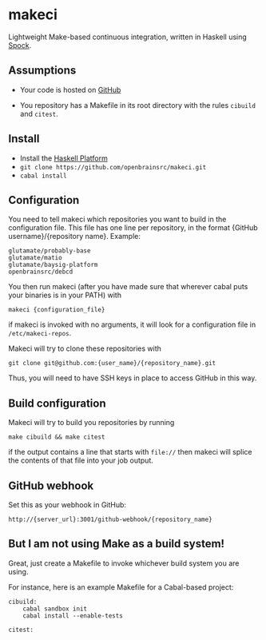 makeci
=========

Lightweight Make-based continuous integration, written in Haskell
using [Spock](http://hackage.haskell.org/package/Spock).

## Assumptions

* Your code is hosted on [GitHub](https://github.com)

* You repository has a Makefile in its root directory 
  with the rules `cibuild` and `citest`.

## Install

* Install the [Haskell Platform](http://www.haskell.org/platform/)
* `git clone https://github.com/openbrainsrc/makeci.git`
* `cabal install`

## Configuration

You need to tell makeci which repositories you want to build in the
configuration file. This file has one line per repository, in
the format {GitHub username}/{repository name}. Example:

```
glutamate/probably-base
glutamate/matio
glutamate/baysig-platform
openbrainsrc/debcd
```

You then run makeci (after you have made sure that wherever cabal puts
your binaries is in your PATH) with

```
makeci {configuration_file}
```

if makeci is invoked with no arguments, it will look for a
configuration file in `/etc/makeci-repos`.

Makeci will try to clone these repositories with 

```
git clone git@github.com:{user_name}/{repository_name}.git
```

Thus, you will need to have SSH keys in place to access GitHub in this
way.

## Build configuration

Makeci will try to build you repositories by running

```
make cibuild && make citest
```

if the output contains a line that starts with `file://` then makeci
will splice the contents of that file into your job output.

## GitHub webhook

Set this as your webhook in GitHub:

```
http://{server_url}:3001/github-webhook/{repository_name}
```

## But I am not using Make as a build system!

Great, just create a Makefile to invoke whichever build system you are
using.

For instance, here is an example Makefile for a Cabal-based project:

```
cibuild:
	cabal sandbox init
	cabal install --enable-tests

citest:
```